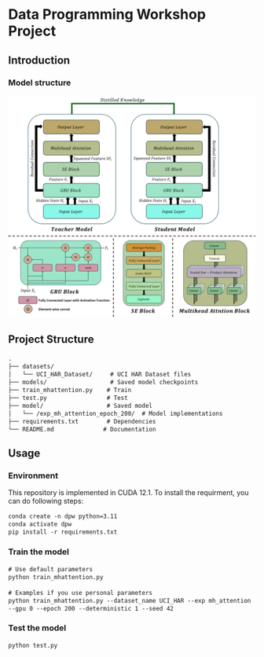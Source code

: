 # Data Programming Workshop Project

## Introduction

### Model structure

![](/figure/net.png)

## Project Structure

```
.
├── datasets/
│   └── UCI_HAR_Dataset/     # UCI HAR Dataset files
├── models/                  # Saved model checkpoints
├── train_mhattention.py    # Train
├── test.py                 # Test
├── model/                  # Saved model
│   └── /exp_mh_attention_epoch_200/  # Model implementations
├── requirements.txt        # Dependencies
└── README.md              # Documentation
```

## Usage

### Environment
This repository is implemented in CUDA 12.1. To install the requirment, you can do following steps: 

```
conda create -n dpw python=3.11
conda activate dpw
pip install -r requirements.txt
```

### Train the model
```
# Use default parameters
python train_mhattention.py

# Examples if you use personal parameters
python train_mhattention.py --dataset_name UCI_HAR --exp mh_attention --gpu 0 --epoch 200 --deterministic 1 --seed 42
```

### Test the model
```
python test.py
```